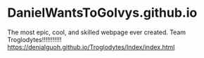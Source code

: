 # DanielWantsToGoIvys.github.io
The most epic, cool, and skilled webpage ever created. Team Troglodytes!!!!!!!!!!!
https://denialguoh.github.io/Troglodytes/Index/index.html
